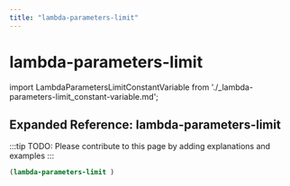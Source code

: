 ```yaml
---
title: "lambda-parameters-limit"
---
```


# lambda-parameters-limit

import LambdaParametersLimitConstantVariable from './_lambda-parameters-limit_constant-variable.md';

<LambdaParametersLimitConstantVariable />

## Expanded Reference: lambda-parameters-limit

:::tip
TODO: Please contribute to this page by adding explanations and examples
:::

```lisp
(lambda-parameters-limit )
```
